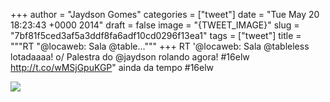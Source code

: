
+++
author = "Jaydson Gomes"
categories = ["tweet"]
date = "Tue May 20 18:23:43 +0000 2014"
draft = false
image = "{TWEET_IMAGE}"
slug = "7bf81f5ced3af5a3ddf8fa6adf10cd0296f13ea1"
tags = ["tweet"]
title = """RT "@locaweb: Sala @table..."""
+++
RT '@locaweb: Sala @tableless lotadaaaa! o/ Palestra do @jaydson rolando agora! #16elw http://t.co/wMSjGpuKGP" ainda da tempo #16elw

![](/images/tweet-media/468819372220637184-BoGPKj9CIAA6vbE.jpg)
